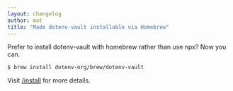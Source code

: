 ```yaml
---
layout: changelog
author: mot
title: "Made dotenv-vault installable via Homebrew"
---
```


Prefer to install dotenv-vault with homebrew rather than use npx? Now you can.

```
$ brew install dotenv-org/brew/dotenv-vault
```

Visit [/install](/install) for more details.
